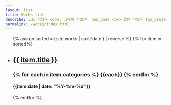 ```yaml
---
layout: list
title: Works list
describe: 코드 작업은 code, 그래픽 작업은  non_code <br> 짧은 작업은 toy_project 그 이상은 long_project
permalink: /works/index.html
---
```

<ul>
{% assign sorted = (site.works | sort:'date') | reverse %}
{% for item in sorted%}
<li> 
<h2><a href="{{ item.url }}">{{ item.title }}</a></h2>
<h3>
{% for each in item.categories %}
<span>{{each}}</span>
{% endfor %}
</h3>
<h4>{{item.date | date: "%Y-%m-%d"}}</h4>
</li>
{% endfor %}
</ul>
